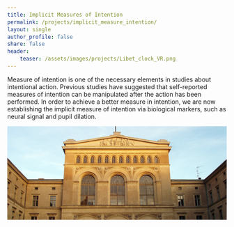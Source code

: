 ```yaml
---
title: Implicit Measures of Intention
permalink: /projects/implicit_measure_intention/
layout: single
author_profile: false
share: false
header:
    teaser: /assets/images/projects/Libet_clock_VR.png
---
```


Measure of intention is one of the necessary elements in studies about intentional action. Previous studies have suggested that self-reported measures of intention can be manipulated after the action has been performed. In order to achieve a better measure in intention, we are now establishing the implicit measure of intention via biological markers, such as neural signal and pupil dilation. 


<img src="../../assets/images/projects/image.jpeg" alt="some text">
